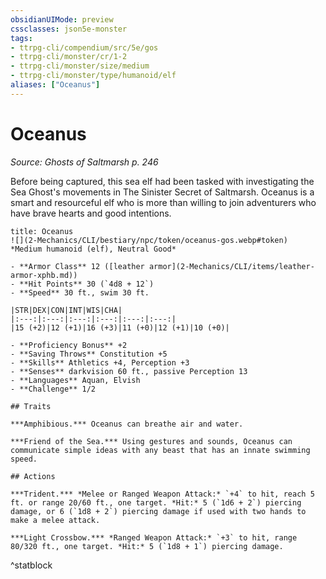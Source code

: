 ```yaml
---
obsidianUIMode: preview
cssclasses: json5e-monster
tags:
- ttrpg-cli/compendium/src/5e/gos
- ttrpg-cli/monster/cr/1-2
- ttrpg-cli/monster/size/medium
- ttrpg-cli/monster/type/humanoid/elf
aliases: ["Oceanus"]
---
```

# Oceanus
*Source: Ghosts of Saltmarsh p. 246*  


Before being captured, this sea elf had been tasked with investigating the Sea Ghost's movements in The Sinister Secret of Saltmarsh. Oceanus is a smart and resourceful elf who is more than willing to join adventurers who have brave hearts and good intentions.

```ad-statblock
title: Oceanus
![](2-Mechanics/CLI/bestiary/npc/token/oceanus-gos.webp#token)
*Medium humanoid (elf), Neutral Good*

- **Armor Class** 12 ([leather armor](2-Mechanics/CLI/items/leather-armor-xphb.md))
- **Hit Points** 30 (`4d8 + 12`) 
- **Speed** 30 ft., swim 30 ft.

|STR|DEX|CON|INT|WIS|CHA|
|:---:|:---:|:---:|:---:|:---:|:---:|
|15 (+2)|12 (+1)|16 (+3)|11 (+0)|12 (+1)|10 (+0)|

- **Proficiency Bonus** +2
- **Saving Throws** Constitution +5
- **Skills** Athletics +4, Perception +3
- **Senses** darkvision 60 ft., passive Perception 13
- **Languages** Aquan, Elvish
- **Challenge** 1/2

## Traits

***Amphibious.*** Oceanus can breathe air and water.

***Friend of the Sea.*** Using gestures and sounds, Oceanus can communicate simple ideas with any beast that has an innate swimming speed.

## Actions

***Trident.*** *Melee or Ranged Weapon Attack:* `+4` to hit, reach 5 ft. or range 20/60 ft., one target. *Hit:* 5 (`1d6 + 2`) piercing damage, or 6 (`1d8 + 2`) piercing damage if used with two hands to make a melee attack.

***Light Crossbow.*** *Ranged Weapon Attack:* `+3` to hit, range 80/320 ft., one target. *Hit:* 5 (`1d8 + 1`) piercing damage.
```
^statblock